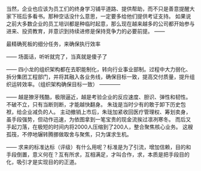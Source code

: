 当然，企业也应该为员工们的终身学习铺平道路、提供帮助，而不只是善意提醒大家下班后多看书。那种空话没什么意思，一定要多给他们提供考证支持。 如果说之前大多数企业的员工培训都是种临时起意，那么现在越来越多的公司都开始参与进来、投资教育，并意识到持续进修是保持竞争力的必要前提。
——

最精确死板的细分任务，来确保执行效率

——
场面话，听听就完了，当真就是傻子了

——
四小龙的组织架构都在去职能制化，转向行业事业部制。过程中大力弱化、拆分集团工程部门，并将其融入各业务线，确保目标一致，提高交付质量，提升组织运转效率。（组织架构确保目标一致）
————

——
越是獠牙残酷，极限逼近，越是考验企业的反应速度、胆识、弹性和韧性。
不破不立，只有当断则断，才能越快翻身。
朱珑是当时少有的敢于卸下历史包袱，给企业减负的人。
主动撤销上市后，朱珑加紧收回医疗管理权、筹划卖身，虽手段强势，但动作迅速，为依图拿到一笔宝贵的现金流挨过凛冽寒冬。
而后又手起刀落，在极短的时间内将2000人压缩到了200人，整合聚焦核心业务。
这艘孤筏，不停地辗转腾挪做取舍与聚焦，只为谋求生机。

——
求来的标准达标（评级）有什么用呢？标准是为了引流，增加信赖，目的和手段倒置，意义何在？互有所求，互相满足，才叫合作，求，本质是把手段目的化，吸引才是实现目的的正道。
